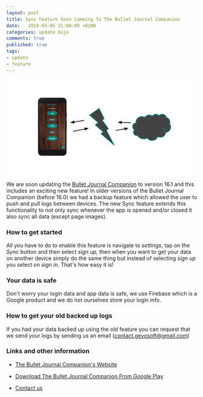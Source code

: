 ```yaml
---
layout: post
title: Sync Feature Soon Comming To The Bullet Journal Companion
date:   2019-03-05 21:00:00 +0200
categories: update bujo
comments: true
published: true
tags:
- update
- feature
---
```


<img src="/PostMedia/post1.svg" alt="Bullet Journal Companion">

We are soon updating the [Bullet Journal Companion](https://bulletjournal.ml) to version 16.1 and this includes an exciting new feature! In older versions of the Bullet Journal Companion (before 16.0) we had a backup feature which allowed the user to push and pull logs between devices. The new Sync feature extends this functionality to not only sync whenever the app is opened and/or closed it also sync all data (except page images).

### How to get started

All you have to do to enable this feature is navigate to *settings*, tap on the *Sync* button and then select *sign up*, then when you want to get your data on another device simply do the same thing but instead of selecting *sign up* you select on *sign in*. That's how easy it is!

### Your data is safe

Don't worry your login data and app data is safe, we use Firebase which is a Google product and we do not ourselves store your login info.

### How to get your old backed up logs

If you had your data backed up using the old feature you can request that we send your logs by sending us an email (contact.gevosoft@gmail.com)

### Links and other information

* [The Bullet Journal Companion's Website](https://bulletjournal)

* [Download The Bullet Journal Companion From Google Play](https://play.google.com/store/apps/details?id=com.com_hostsource.Bullet_Journal_Companion&hl=en_US)

* [Contact us](mailto:contact.gevosoft@gmail.com)
